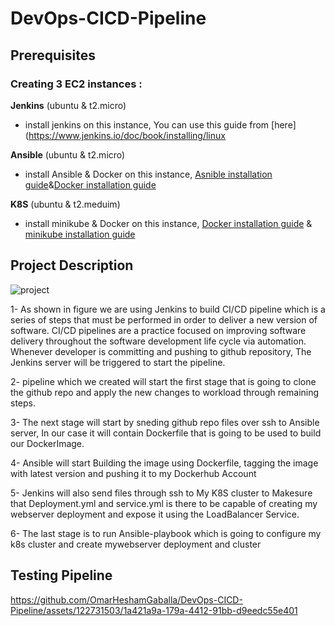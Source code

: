 # DevOps-CICD-Pipeline

## Prerequisites

### Creating 3 EC2 instances :

**Jenkins** (ubuntu & t2.micro)
   - install jenkins on this instance, You can use this guide from [here](https://www.jenkins.io/doc/book/installing/linux
   
**Ansible**  (ubuntu & t2.micro) 
   - install Ansible & Docker on this instance, [Asnible installation guide](https://docs.ansible.com/ansible/latest/installation_guide/intro_installation.html)&[Docker installation guide](https://docs.docker.com/engine/install/ubuntu/)
   
 **K8S**     (ubuntu & t2.meduim)
   - install minikube & Docker on this instance, [Docker installation guide](https://docs.docker.com/engine/install/ubuntu/) & [minikube installation guide](https://minikube.sigs.k8s.io/docs/start/)

## Project Description

![project](https://github.com/OmarHeshamGaballa/DevOps-CICD-Pipeline/assets/122731503/e79c97bb-8373-41aa-88cb-2fdf00ed2bb1)

1- As shown in figure we are using Jenkins to build CI/CD pipeline which is a series of steps that must be performed in order to deliver a new version of software. CI/CD pipelines are a practice focused on improving software delivery throughout the software development life cycle via automation. Whenever developer is committing and pushing to github repository, The Jenkins server will be triggered to start the pipeline.

2- pipeline which we created will start the first stage that is going to clone the github repo and apply the new changes to workload through remaining steps.

3- The next stage will start by sneding github repo files over ssh to Ansible server, In our case it will contain Dockerfile that is going to be used to build our DockerImage.

4- Ansible will start Building the image using Dockerfile, tagging the image with latest version and pushing it to my Dockerhub Account

5- Jenkins will also send files through ssh to My K8S cluster to Makesure that Deployment.yml and service.yml is there to be capable of creating my webserver deployment and expose it using the LoadBalancer Service.

6- The last stage is to run Ansible-playbook which is going to configure my k8s cluster and create mywebserver deployment and cluster

## Testing Pipeline



https://github.com/OmarHeshamGaballa/DevOps-CICD-Pipeline/assets/122731503/1a421a9a-179a-4412-91bb-d9eedc55e401


